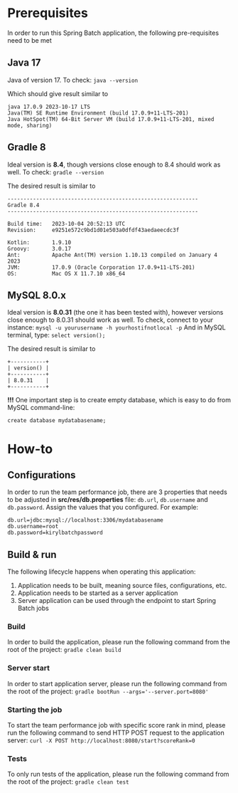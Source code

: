 # Prerequisites

In order to run this Spring Batch application, the following pre-requisites need to be met

## Java 17

Java of version 17.
To check: `java --version`

Which should give result similar to
```shell
java 17.0.9 2023-10-17 LTS
Java(TM) SE Runtime Environment (build 17.0.9+11-LTS-201)
Java HotSpot(TM) 64-Bit Server VM (build 17.0.9+11-LTS-201, mixed mode, sharing)
```

## Gradle 8

Ideal version is **8.4**, though versions close enough to 8.4 should work as well.
To check: `gradle --version`

The desired result is similar to
```shell
------------------------------------------------------------
Gradle 8.4
------------------------------------------------------------

Build time:   2023-10-04 20:52:13 UTC
Revision:     e9251e572c9bd1d01e503a0dfdf43aedaeecdc3f

Kotlin:       1.9.10
Groovy:       3.0.17
Ant:          Apache Ant(TM) version 1.10.13 compiled on January 4 2023
JVM:          17.0.9 (Oracle Corporation 17.0.9+11-LTS-201)
OS:           Mac OS X 11.7.10 x86_64
```

## MySQL 8.0.x

Ideal version is **8.0.31** (the one it has been tested with), however versions close enough to 8.0.31 should work as well.
To check, connect to your instance: `mysql -u yourusername -h yourhostifnotlocal -p`
And in MySQL terminal, type: `select version();`

The desired result is similar to
```shell
+-----------+
| version() |
+-----------+
| 8.0.31    |
+-----------+
```

**!!!** One important step is to create empty database, which is easy to do from MySQL command-line:
```shell
create database mydatabasename;
```

# How-to

## Configurations

In order to run the team performance job, there are 3 properties that needs to be adjusted in **src/res/db.properties** file: `db.url`, `db.username` and `db.password`. Assign the values that you configured. For example:

```properties
db.url=jdbc:mysql://localhost:3306/mydatabasename
db.username=root
db.password=kirylbatchpassword
```

## Build & run

The following lifecycle happens when operating this application:
1. Application needs to be built, meaning source files, configurations, etc.
2. Application needs to be started as a server application
3. Server application can be used through the endpoint to start Spring Batch jobs

### Build

In order to build the application, please run the following command from the root of the project: `gradle clean build`

### Server start

In order to start application server, please run the following command from the root of the project: `gradle bootRun --args='--server.port=8080'`

### Starting the job

To start the team performance job with specific score rank in mind, please run the following command to send HTTP POST request to the application server: `curl -X POST http://localhost:8080/start?scoreRank=0`

### Tests

To only run tests of the application, please run the following command from the root of the project: `gradle clean test`